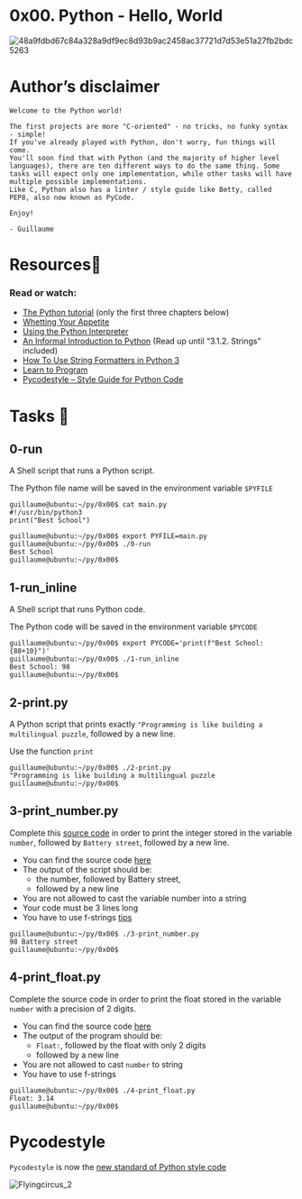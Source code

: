 # 0x00. Python - Hello, World
![48a9fdbd67c84a328a9df9ec8d93b9ac2458ac37721d7d53e51a27fb2bdc5263](https://github.com/elyse502/alx-higher_level_programming/assets/125453474/2b80fd80-0cca-41d8-95ea-932d38656223)

# Author’s disclaimer
```
Welcome to the Python world!

The first projects are more "C-oriented" - no tricks, no funky syntax - simple!
If you've already played with Python, don't worry, fun things will come.
You'll soon find that with Python (and the majority of higher level languages), there are ten different ways to do the same thing. Some tasks will expect only one implementation, while other tasks will have multiple possible implementations.
Like C, Python also has a linter / style guide like Betty, called PEP8, also now known as PyCode.

Enjoy!

- Guillaume
```
# Resources🧵
### Read or watch:
* [The Python tutorial](https://docs.python.org/3/tutorial/index.html) (only the first three chapters below)
* [Whetting Your Appetite](https://docs.python.org/3/tutorial/appetite.html)
* [Using the Python Interpreter](https://docs.python.org/3/tutorial/interpreter.html)
* [An Informal Introduction to Python](https://docs.python.org/3/tutorial/introduction.html) (Read up until “3.1.2. Strings” included)
* [How To Use String Formatters in Python 3](https://realpython.com/python-f-strings/)
* [Learn to Program](https://www.youtube.com/playlist?list=PLGLfVvz_LVvTn3cK5e6LjhgGiSeVlIRwt)
* [Pycodestyle – Style Guide for Python Code](https://pypi.org/project/pycodestyle/)

# Tasks 📃
## 0-run
A Shell script that runs a Python script.

The Python file name will be saved in the environment variable `$PYFILE`
```
guillaume@ubuntu:~/py/0x00$ cat main.py 
#!/usr/bin/python3
print("Best School")

guillaume@ubuntu:~/py/0x00$ export PYFILE=main.py
guillaume@ubuntu:~/py/0x00$ ./0-run
Best School
guillaume@ubuntu:~/py/0x00$ 
```

## 1-run_inline
A Shell script that runs Python code.

The Python code will be saved in the environment variable `$PYCODE`
```
guillaume@ubuntu:~/py/0x00$ export PYCODE='print(f"Best School: {88+10}")'
guillaume@ubuntu:~/py/0x00$ ./1-run_inline 
Best School: 98
guillaume@ubuntu:~/py/0x00$
```

## 2-print.py
A Python script that prints exactly `"Programming is like building a multilingual puzzle`, followed by a new line.

Use the function `print`
```
guillaume@ubuntu:~/py/0x00$ ./2-print.py 
"Programming is like building a multilingual puzzle
guillaume@ubuntu:~/py/0x00$
```

## 3-print_number.py
Complete this [source code](https://github.com/alx-tools/0x00.py/blob/master/3-print_number.py) in order to print the integer stored in the variable `number`, followed by `Battery street`, followed by a new line.
* You can find the source code [here](https://github.com/alx-tools/0x00.py/blob/master/3-print_number.py)
* The output of the script should be:
  * the number, followed by Battery street,
  * followed by a new line
* You are not allowed to cast the variable number into a string
* Your code must be 3 lines long
* You have to use f-strings [tips](https://realpython.com/python-f-strings/)
```
guillaume@ubuntu:~/py/0x00$ ./3-print_number.py
98 Battery street
guillaume@ubuntu:~/py/0x00$ 
```

## 4-print_float.py
Complete the source code in order to print the float stored in the variable `number` with a precision of 2 digits.
* You can find the source code [here](https://github.com/alx-tools/0x00.py/blob/master/4-print_float.py)
* The output of the program should be:
  * `Float:`, followed by the float with only 2 digits
  * followed by a new line
* You are not allowed to cast `number` to string
* You have to use f-strings
```
guillaume@ubuntu:~/py/0x00$ ./4-print_float.py
Float: 3.14
guillaume@ubuntu:~/py/0x00$
```



# Pycodestyle
`Pycodestyle` is now the [new standard of Python style code](https://github.com/PyCQA/pycodestyle/issues/466)

![Flyingcircus_2](https://github.com/elyse502/alx-higher_level_programming/assets/125453474/f0117a02-f354-4b5d-89ee-e88075d5e3dc)
